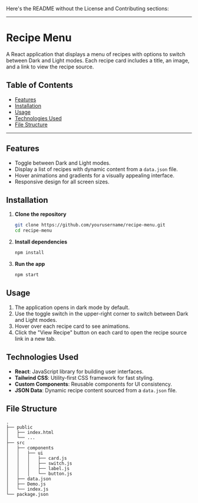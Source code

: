 Here's the README without the License and Contributing sections:

---

# Recipe Menu

A React application that displays a menu of recipes with options to switch between Dark and Light modes. Each recipe card includes a title, an image, and a link to view the recipe source.

## Table of Contents

- [Features](#features)
- [Installation](#installation)
- [Usage](#usage)
- [Technologies Used](#technologies-used)
- [File Structure](#file-structure)

---

## Features

- Toggle between Dark and Light modes.
- Display a list of recipes with dynamic content from a `data.json` file.
- Hover animations and gradients for a visually appealing interface.
- Responsive design for all screen sizes.

## Installation

1. **Clone the repository**

   ```bash
   git clone https://github.com/yourusername/recipe-menu.git
   cd recipe-menu
   ```

2. **Install dependencies**

   ```bash
   npm install
   ```

3. **Run the app**
   ```bash
   npm start
   ```

## Usage

1. The application opens in dark mode by default.
2. Use the toggle switch in the upper-right corner to switch between Dark and Light modes.
3. Hover over each recipe card to see animations.
4. Click the "View Recipe" button on each card to open the recipe source link in a new tab.

## Technologies Used

- **React**: JavaScript library for building user interfaces.
- **Tailwind CSS**: Utility-first CSS framework for fast styling.
- **Custom Components**: Reusable components for UI consistency.
- **JSON Data**: Dynamic recipe content sourced from a `data.json` file.

## File Structure

```plaintext
.
├── public
│   ├── index.html
│   └── ...
├── src
│   ├── components
│   │   ├── ui
│   │   │   ├── card.js
│   │   │   ├── switch.js
│   │   │   ├── label.js
│   │   │   └── button.js
│   ├── data.json
│   ├── Demo.js
│   └── index.js
└── package.json
```
